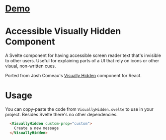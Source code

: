 # [Demo](https://codesandbox.io/s/svelte-visually-hidden-u4fhqz)
# Accessible Visually Hidden Component
A Svelte component for having accessible screen reader text that's invisible to other users. Useful for explaining parts of a UI that rely on icons or other visual, non-written cues.

Ported from Josh Comeau's [Visually Hidden](https://www.joshwcomeau.com/snippets/react-components/visually-hidden/) component for React.

# Usage
You can copy-paste the code from `VisuallyHidden.svelte` to use in your project. Besides Svelte there's no other dependencies.

```html
  <VisuallyHidden custom-prop="custom">
    Create a new message
  </VisuallyHidden>
```
